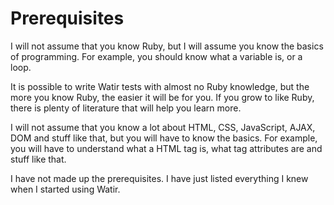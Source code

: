 # Prerequisites

I will not assume that you know Ruby, but I will assume you know the basics of programming. For example, you should know what a variable is, or a loop.

It is possible to write Watir tests with almost no Ruby knowledge, but the more you know Ruby, the easier it will be for you. If you grow to like Ruby, there is plenty of literature that will help you learn more.

I will not assume that you know a lot about HTML, CSS, JavaScript, AJAX, DOM and stuff like that, but you will have to know the basics. For example, you will have to understand what a HTML tag is, what tag attributes are and stuff like that.

I have not made up the prerequisites. I have just listed everything I knew when I started using Watir.




